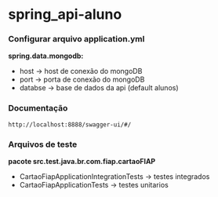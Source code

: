 # spring_api-aluno

### Configurar arquivo application.yml

**spring.data.mongodb:**
 - host -> host de conexão do mongoDB  
 - port -> porta de conexão do mongoDB  
 - databse -> base de dados da api (default alunos)  

### Documentação 
	http://localhost:8888/swagger-ui/#/  
  
### Arquivos de teste
  
**pacote src.test.java.br.com.fiap.cartaoFIAP**
- CartaoFiapApplicationIntegrationTests -> testes integrados  
- CartaoFiapApplicationTests -> testes unitarios  
